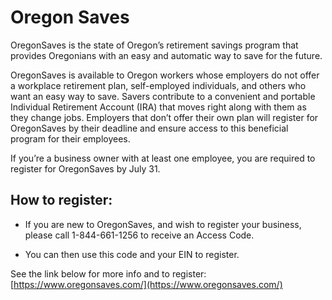 # Oregon Saves

OregonSaves is the state of Oregon’s retirement savings program that provides Oregonians with an easy and automatic way to save for the future.

OregonSaves is available to Oregon workers whose employers do not offer a workplace retirement plan, self-employed individuals, and others who want an easy way to save. Savers contribute to a convenient and portable Individual Retirement Account (IRA) that moves right along with them as they change jobs. Employers that don’t offer their own plan will register for OregonSaves by their deadline and ensure access to this beneficial program for their employees.

If you’re a business owner with at least one employee, you are required to register for OregonSaves by July 31.

## How to register:

* If you are new to OregonSaves, and wish to register your business, please call 1-844-661-1256 to receive an Access Code.

* You can then use this code and your EIN to register.

See the link below for more info and to register:
[https://www.oregonsaves.com/](https://www.oregonsaves.com/)